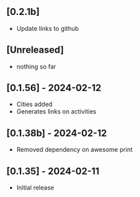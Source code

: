 ## [0.2.1b]
- Update links to github
## [Unreleased]
- nothing so far
## [0.1.56] - 2024-02-12
- Cities added
- Generates links on activities

## [0.1.38b] - 2024-02-12
- Removed dependency on awesome print
## [0.1.35] - 2024-02-11

- Initial release


